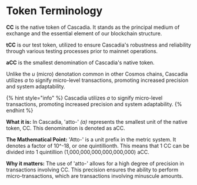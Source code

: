 # Token Terminology

**CC** is the native token of Cascadia. It stands as the principal medium of exchange and the essential element of our blockchain structure.

**tCC** is our test token, utilized to ensure Cascadia's robustness and reliability through various testing processes prior to mainnet operations.

**aCC** is the smallest denomination of Cascadia's native token.&#x20;

Unlike the _u_ (micro) denotation common in other Cosmos chains, Cascadia utilizes _a_ to signify micro-level transactions, promoting increased precision and system adaptability.

{% hint style="info" %}
Cascadia utilizes _a_ to signify micro-level transactions, promoting increased precision and system adaptability.
{% endhint %}



**What it is:** In Cascadia, 'atto-' _(a)_ represents the smallest unit of the native token, CC. This denomination is denoted as aCC.

**The Mathematical Point:** 'Atto-' is a unit prefix in the metric system. It denotes a factor of 10^-18, or one quintillionth. This means that 1 CC can be divided into 1 quintillion (1,000,000,000,000,000,000) aCC.

**Why it matters:** The use of 'atto-' allows for a high degree of precision in transactions involving CC. This precision ensures the ability to perform micro-transactions, which are transactions involving minuscule amounts.
